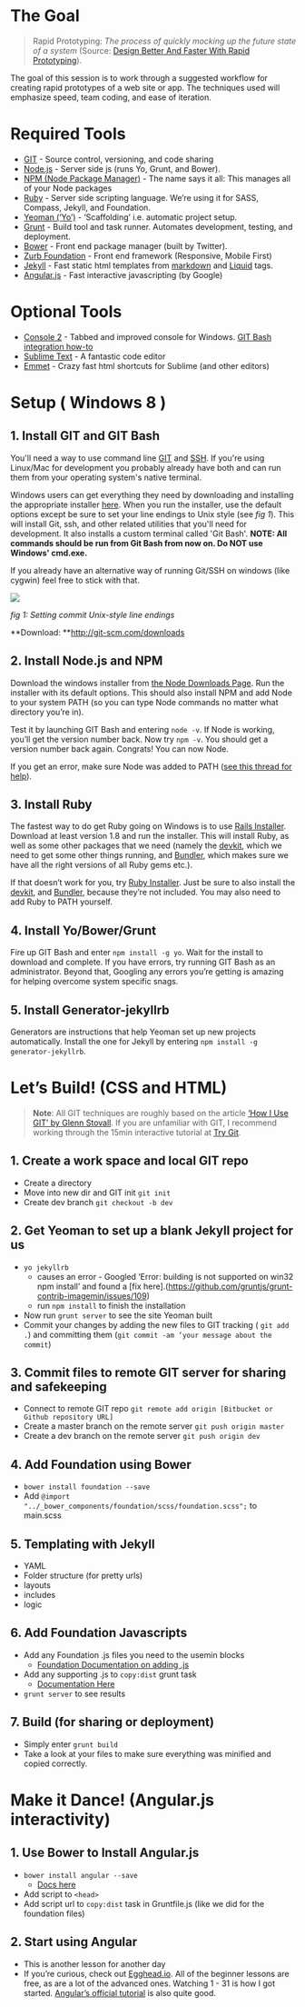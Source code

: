# The Goal

> Rapid Prototyping: *The process of quickly mocking up the future state of a system* (Source: [Design Better And Faster With Rapid Prototyping](http://www.smashingmagazine.com/2010/06/16/design-better-faster-with-rapid-prototyping)).

The goal of this session is to work through a suggested workflow for creating rapid prototypes of a web site or app.  The techniques used will emphasize speed, team coding, and ease of iteration.

# Required Tools

* [GIT](http://git-scm.com/) - Source control, versioning, and code sharing
* [Node.js](http://nodejs.org/) - Server side js (runs Yo, Grunt, and Bower).
* [NPM (Node Package Manager)](https://npmjs.org/) - The name says it all: This manages all of your Node packages
* [Ruby](https://www.ruby-lang.org/en/) - Server side scripting language. We’re using it for SASS, Compass, Jekyll, and Foundation.
* [Yeoman (‘Yo’)](http://yeoman.io/) - ‘Scaffolding’ i.e. automatic project setup.
* [Grunt](http://gruntjs.com/) - Build tool and task runner.  Automates development, testing, and deployment.
* [Bower](http://bower.io/) - Front end package manager (built by Twitter).
* [Zurb Foundation](http://foundation.zurb.com) - Front end framework (Responsive, Mobile First)
* [Jekyll](http://jekyllrb.com/) - Fast static html templates from [markdown](http://daringfireball.net/projects/markdown/) and [Liquid](http://docs.shopify.com/themes/liquid-basics) tags.
* [Angular.js](http://angularjs.org/) - Fast interactive javascripting (by Google)

# Optional Tools
* [Console 2](http://sourceforge.net/projects/console/) - Tabbed and improved console for Windows.  [GIT Bash integration how-to](http://johngilliland.wordpress.com/2012/12/22/git-bash-console2-finally/)
* [Sublime Text](http://www.sublimetext.com/) - A fantastic code editor
* [Emmet](http://emmet.io/) - Crazy fast html shortcuts for Sublime (and other editors)

# Setup ( Windows 8 )

## 1. Install GIT and GIT Bash
You'll need a way to use command line [GIT](http://git-scm.com/) and [SSH](http://www.openssh.org/).  If you're using Linux/Mac for development you probably already have both and can run them from your operating system's native terminal.

Windows users can get everything they need by downloading and installing the appropriate installer [here](http://git-scm.com/downloads).  When you run the installer, use the default options except be sure to set your line endings to Unix style (see _fig 1_).  This will install Git, ssh, and other related utilities that you'll need for development.  It also installs a custom terminal called 'Git Bash'.  **NOTE: All commands should be run from Git Bash from now on.  Do NOT use Windows' cmd.exe.**

If you already have an alternative way of running Git/SSH on windows (like cygwin) feel free to stick with that.

![](https://lh6.googleusercontent.com/93jLHd_-BYElDik10RDRPL4yjRQGX_AB5xyH6Qyd3-84LT5-wmi_lnFNRmXdZxCKVJwT_uEhKMcvhDB3_e-vS1uy2Cocb2Bl6Byf5HU8i4OxtFw58CoG1-Aqiw)

_fig 1: Setting commit Unix-style line endings_

**Download: **http://git-scm.com/downloads

## 2. Install Node.js and NPM
 Download the windows installer from [the Node Downloads Page](http://nodejs.org/download/).  Run the installer with its default options.  This should also install NPM and add Node to your system PATH (so you can type Node commands no matter what directory you’re in).

Test it by launching GIT Bash and entering `node -v`. If Node is working, you’ll get the version number back.  Now try `npm -v`.  You should get a version number back again.  Congrats!  You can now Node.

If you get an error, make sure Node was added to PATH ([see this thread for help](http://stackoverflow.com/questions/8768549/node-js-doesnt-recognize-system-path)).

## 3. Install Ruby
The fastest way to do get Ruby going on Windows is to use [Rails Installer](http://railsinstaller.org/en).  Download at least version 1.8 and run the installer.  This will install Ruby, as well as some other packages that we need (namely the [devkit](http://rubyinstaller.org/add-ons/devkit/), which we need to get some other things running, and [Bundler](http://bundler.io/), which makes sure we have all the right versions of all Ruby gems etc.).

If that doesn’t work for you, try [Ruby Installer](http://rubyinstaller.org/).  Just be sure to also install the [devkit](http://rubyinstaller.org/add-ons/devkit/), and [Bundler](http://bundler.io/), because they’re not included.  You may also need to add Ruby to PATH yourself.

## 4. Install Yo/Bower/Grunt
Fire up GIT Bash and enter `npm install -g yo`.  Wait for the install to download and complete.  If you have errors, try running GIT Bash as an administrator.  Beyond that, Googling any errors you’re getting is amazing for helping overcome system specific snags.

## 5. Install Generator-jekyllrb
Generators are instructions that help Yeoman set up new projects automatically.  Install the one for Jekyll by entering `npm install -g generator-jekyllrb`.

# Let’s Build! (CSS and HTML)

> **Note**: All GIT techniques are roughly based on the article [‘How I Use GIT’ by Glenn Stovall](http://glennstovall.com/blog/2013/03/15/how-i-use-git/).  If you are unfamiliar with GIT, I recommend working through the 15min interactive tutorial at [Try Git](http://try.github.io/levels/1/challenges/1).
## 1. Create a work space and local GIT repo
* Create a directory
* Move into new dir and GIT init `git init`
* Create dev branch   `git checkout -b dev`

## 2. Get Yeoman to set up a blank Jekyll project for us
* `yo jekyllrb`
  * causes an error - Googled ‘Error: building is not supported on win32 npm install’ and found a [fix here].(https://github.com/gruntjs/grunt-contrib-imagemin/issues/109)
  * run `npm install` to finish the installation
* Now run `grunt server` to see the site Yeoman built
* Commit your changes by adding the new files to GIT tracking ( `git add .`) and committing them (`git commit -am ‘your message about the commit`)
## 3. Commit files to remote GIT server for sharing and safekeeping
* Connect to remote GIT repo `git remote add origin [Bitbucket or Github repository URL]`
* Create a master branch on the remote server `git push origin master`
* Create a dev branch on the remote server `git push origin dev`

## 4. Add Foundation using Bower
* `bower install foundation --save`
* Add `@import "../_bower_components/foundation/scss/foundation.scss";` to main.scss

## 5. Templating with Jekyll
* YAML
* Folder structure (for pretty urls)
* layouts
* includes
* logic

## 6. Add Foundation Javascripts
* Add any Foundation .js files you need to the usemin blocks
  * [Foundation Documentation on adding .js](http://foundation.zurb.com/docs/javascript.html)
* Add any supporting .js to `copy:dist` grunt task
  * [Documentation Here](https://github.com/robwierzbowski/generator-jekyllrb#bower-components-and-usemin)
* `grunt server` to see results

## 7. Build (for sharing or deployment)
* Simply enter `grunt build`
* Take a look at your files to make sure everything was minified and copied correctly.

# Make it Dance! (Angular.js interactivity)

## 1. Use Bower to Install Angular.js
* `bower install angular --save`
  * [Docs here](https://github.com/angular/bower-angular)
* Add script to `<head>`
* Add script url to `copy:dist` task in Gruntfile.js (like we did for the foundation files)
## 2. Start using Angular
* This is another lesson for another day
* If you’re curious, check out [Egghead.io](http://egghead.io/).  All of the beginner lessons are free, as are a lot of the advanced ones.  Watching 1 - 31 is how I got started. [Angular’s official tutorial](http://docs.angularjs.org/tutorial) is also quite good.






